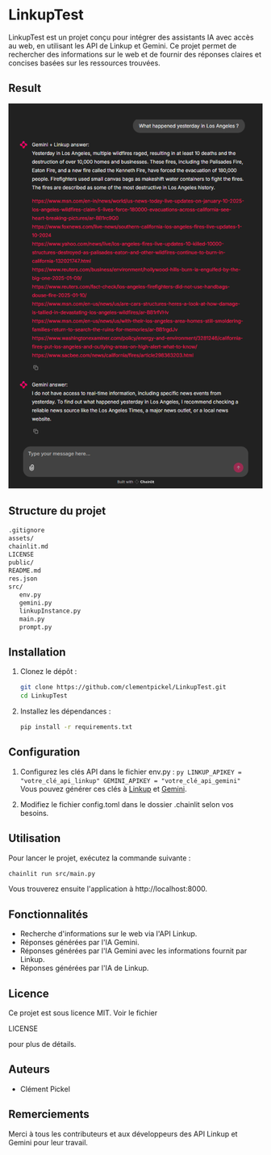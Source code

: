 # LinkupTest

LinkupTest est un projet conçu pour intégrer des assistants IA avec accès au web, en utilisant les API de Linkup et Gemini. Ce projet permet de rechercher des informations sur le web et de fournir des réponses claires et concises basées sur les ressources trouvées.

## Result

![Example](assets/long_example.png)

## Structure du projet

```
.gitignore
assets/
chainlit.md
LICENSE
public/
README.md
res.json
src/
   env.py
   gemini.py
   linkupInstance.py
   main.py
   prompt.py
```

## Installation

1. Clonez le dépôt :

   ```sh
   git clone https://github.com/clementpickel/LinkupTest.git
   cd LinkupTest
   ```

2. Installez les dépendances :
   ```sh
   pip install -r requirements.txt
   ```

## Configuration

1. Configurez les clés API dans le fichier env.py :
   `py
    LINKUP_APIKEY = "votre_clé_api_linkup"
    GEMINI_APIKEY = "votre_clé_api_gemini"
`
   Vous pouvez générer ces clés à [Linkup](https://app.linkup.so/home) et [Gemini](https://aistudio.google.com/app/apikey).

2. Modifiez le fichier config.toml dans le dossier .chainlit selon vos besoins.

## Utilisation

Pour lancer le projet, exécutez la commande suivante :

```sh
chainlit run src/main.py
```

Vous trouverez ensuite l'application à http://localhost:8000.

## Fonctionnalités

- Recherche d'informations sur le web via l'API Linkup.
- Réponses générées par l'IA Gemini.
- Réponses générées par l'IA Gemini avec les informations fournit par Linkup.
- Réponses générées par l'IA de Linkup.

## Licence

Ce projet est sous licence MIT. Voir le fichier

LICENSE

pour plus de détails.

## Auteurs

- Clément Pickel

## Remerciements

Merci à tous les contributeurs et aux développeurs des API Linkup et Gemini pour leur travail.
